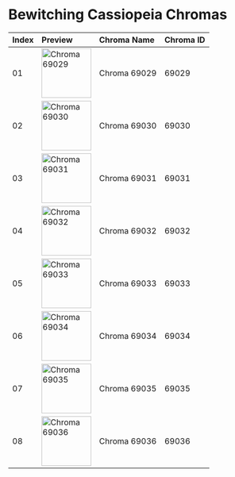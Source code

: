 # Bewitching Cassiopeia Chromas

| Index | Preview | Chroma Name | Chroma ID |
|:---|:---|:---|:---|
| 01 | <img src='https://raw.communitydragon.org/latest/plugins/rcp-be-lol-game-data/global/default/v1/champion-chroma-images/69/69029.png' alt='Chroma 69029' width='100'> | Chroma 69029 | 69029 |
| 02 | <img src='https://raw.communitydragon.org/latest/plugins/rcp-be-lol-game-data/global/default/v1/champion-chroma-images/69/69030.png' alt='Chroma 69030' width='100'> | Chroma 69030 | 69030 |
| 03 | <img src='https://raw.communitydragon.org/latest/plugins/rcp-be-lol-game-data/global/default/v1/champion-chroma-images/69/69031.png' alt='Chroma 69031' width='100'> | Chroma 69031 | 69031 |
| 04 | <img src='https://raw.communitydragon.org/latest/plugins/rcp-be-lol-game-data/global/default/v1/champion-chroma-images/69/69032.png' alt='Chroma 69032' width='100'> | Chroma 69032 | 69032 |
| 05 | <img src='https://raw.communitydragon.org/latest/plugins/rcp-be-lol-game-data/global/default/v1/champion-chroma-images/69/69033.png' alt='Chroma 69033' width='100'> | Chroma 69033 | 69033 |
| 06 | <img src='https://raw.communitydragon.org/latest/plugins/rcp-be-lol-game-data/global/default/v1/champion-chroma-images/69/69034.png' alt='Chroma 69034' width='100'> | Chroma 69034 | 69034 |
| 07 | <img src='https://raw.communitydragon.org/latest/plugins/rcp-be-lol-game-data/global/default/v1/champion-chroma-images/69/69035.png' alt='Chroma 69035' width='100'> | Chroma 69035 | 69035 |
| 08 | <img src='https://raw.communitydragon.org/latest/plugins/rcp-be-lol-game-data/global/default/v1/champion-chroma-images/69/69036.png' alt='Chroma 69036' width='100'> | Chroma 69036 | 69036 |
